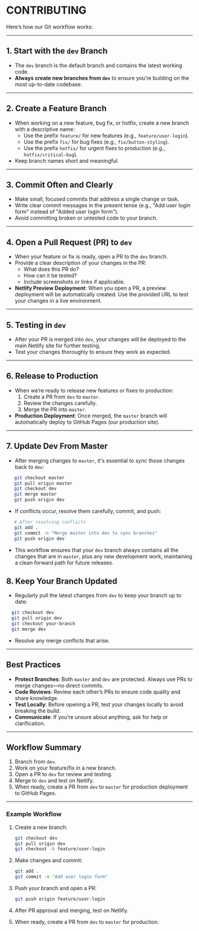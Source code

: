# CONTRIBUTING

 Here’s how our Git workflow works:

---

## **1. Start with the `dev` Branch**

- The `dev` branch is the default branch and contains the latest working code.
- **Always create new branches from `dev`** to ensure you’re building on the most up-to-date codebase.

---

## **2. Create a Feature Branch**

- When working on a new feature, bug fix, or hotfix, create a new branch with a descriptive name:
  - Use the prefix `feature/` for new features (e.g., `feature/user-login`).
  - Use the prefix `fix/` for bug fixes (e.g., `fix/button-styling`).
  - Use the prefix `hotfix/` for urgent fixes to production (e.g., `hotfix/critical-bug`).
- Keep branch names short and meaningful.

---

## **3. Commit Often and Clearly**

- Make small, focused commits that address a single change or task.
- Write clear commit messages in the present tense (e.g., "Add user login form" instead of "Added user login form").
- Avoid committing broken or untested code to your branch.

---

## **4. Open a Pull Request (PR) to `dev`**

- When your feature or fix is ready, open a PR to the `dev` branch.
- Provide a clear description of your changes in the PR:
  - What does this PR do?
  - How can it be tested?
  - Include screenshots or links if applicable.
- **Netlify Preview Deployment**: When you open a PR, a preview deployment will be automatically created. Use the provided URL to test your changes in a live environment.

---

## **5. Testing in `dev`**

- After your PR is merged into `dev`, your changes will be deployed to the main Netlify site for further testing.
- Test your changes thoroughly to ensure they work as expected.

---

## **6. Release to Production**

- When we’re ready to release new features or fixes to production:
  1. Create a PR from `dev` to `master`.
  2. Review the changes carefully.
  3. Merge the PR into `master`.
- **Production Deployment**: Once merged, the `master` branch will automatically deploy to GitHub Pages (our production site).

---

## **7. Update Dev From Master**

- After merging changes to `master`, it's essential to sync those changes back to `dev`:

```bash
   git checkout master
   git pull origin master
   git checkout dev
   git merge master
   git push origin dev
```

- If conflicts occur, resolve them carefully, commit, and push:

```bash
   # After resolving conflicts
   git add .
   git commit -m "Merge master into dev to sync branches"
   git push origin dev
```

- This workflow ensures that your `dev` branch always contains all the changes that are in `master`, plus any new development work, maintaining a clean forward path for future releases.

## **8. Keep Your Branch Updated**

- Regularly pull the latest changes from `dev` to keep your branch up to date:

```bash
  git checkout dev
  git pull origin dev
  git checkout your-branch
  git merge dev
```

- Resolve any merge conflicts that arise.

---

## **Best Practices**

- **Protect Branches**: Both `master` and `dev` are protected. Always use PRs to merge changes—no direct commits.
- **Code Reviews**: Review each other’s PRs to ensure code quality and share knowledge.
- **Test Locally**: Before opening a PR, test your changes locally to avoid breaking the build.
- **Communicate**: If you’re unsure about anything, ask for help or clarification.

---

## **Workflow Summary**

1. Branch from `dev`.
2. Work on your feature/fix in a new branch.
3. Open a PR to `dev` for review and testing.
4. Merge to `dev` and test on Netlify.
5. When ready, create a PR from `dev` to `master` for production deployment to GitHub Pages.

---

### **Example Workflow**

1. Create a new branch:

   ```bash
   git checkout dev
   git pull origin dev
   git checkout -b feature/user-login
   ```

2. Make changes and commit:

   ```bash
   git add .
   git commit -m "Add user login form"
   ```

3. Push your branch and open a PR:

   ```bash
   git push origin feature/user-login
   ```

4. After PR approval and merging, test on Netlify.
5. When ready, create a PR from `dev` to `master` for production.
